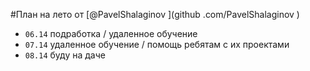 #План на лето от [@PavelShalaginov ](github .com/PavelShalaginov )

- `06.14` подработка / удаленное обучение 
- `07.14` удаленное обучение / помощь ребятам с их проектами 
- `08.14` буду на даче
